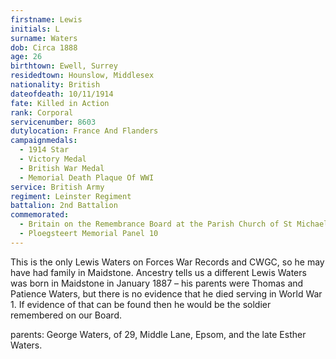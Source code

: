 ```yaml
---
firstname: Lewis
initials: L
surname: Waters
dob: Circa 1888
age: 26
birthtown: Ewell, Surrey
residedtown: Hounslow, Middlesex
nationality: British
dateofdeath: 10/11/1914
fate: Killed in Action
rank: Corporal
servicenumber: 8603
dutylocation: France And Flanders
campaignmedals:
  - 1914 Star
  - Victory Medal
  - British War Medal
  - Memorial Death Plaque Of WWI
service: British Army
regiment: Leinster Regiment
battalion: 2nd Battalion 
commemorated:
  - Britain on the Remembrance Board at the Parish Church of St Michael & All Angels, Maidstone
  - Ploegsteert Memorial Panel 10
---
```

This is the only Lewis Waters on Forces War Records and CWGC, so he may have had family in Maidstone. Ancestry tells us a different Lewis Waters was born in Maidstone in January 1887 – his parents were Thomas and Patience Waters, but there is no evidence that he died serving in World War 1. If evidence of that can be found then he would be the soldier remembered on our Board.

parents: George Waters, of 29, Middle Lane, Epsom, and the late Esther Waters.


